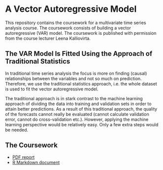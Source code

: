 # A Vector Autoregressive Model

This repository contains the coursework for a multivariate time series analysis course. The coursework consists of building a vector autoregressive (VAR) model. The coursework is published with permission from the course lecturer Leena Kalliovirta.

## The VAR Model Is Fitted Using the Approach of Traditional Statistics

In traditional time series analysis the focus is more on finding (causal) relationships between the variables and not so much on prediction. Therefore, we use the traditional statistics approach, i.e. the whole dataset is used to fit the vector autoregressive model.

The traditional approach is in stark contrast to the machine learning approach of dividing the data into training and validation sets in order to attain better predictions. As a result of this traditional approach, the quality of the forecasts cannot really be evaluated (cannot calculate validation error, cannot do cross-validation etc.). However, applying the machine learning perspective would be relatively easy. Only a few extra steps would be needed.

## The Coursework

- [PDF report](VAR_Inflation_Unemployment_Federal_Funds_Rate.pdf)
- [R Markdown document](VAR_Inflation_Unemployment_Federal_Funds_Rate.Rmd)
